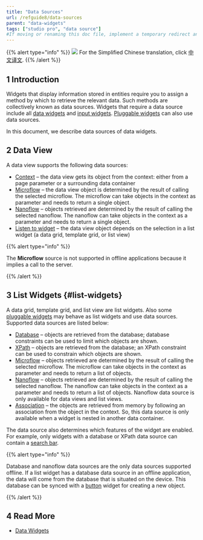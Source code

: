 ```yaml
---
title: "Data Sources"
url: /refguide8/data-sources
parent: "data-widgets"
tags: ["studio pro", "data source"]
#If moving or renaming this doc file, implement a temporary redirect and let the respective team know they should update the URL in the product. See Mapping to Products for more details.
---
```


{{% alert type="info" %}}
<img src="attachments/chinese-translation/china.png" style="display: inline-block; margin: 0" /> For the Simplified Chinese translation, click [中文译文](https://cdn.mendix.tencent-cloud.com/documentation/refguide8/data-sources.pdf).
{{% /alert %}}

## 1 Introduction

Widgets that display information stored in entities require you to assign a method by which to retrieve the relevant data. Such methods are collectively known as data sources. Widgets that require a data source include all [data widgets](data-widgets) and [input widgets](input-widgets). [Pluggable widgets](/apidocs-mxsdk/apidocs/pluggable-widgets) can also use data sources.

In this document, we describe data sources of data widgets. 

## 2 Data View

A data view supports the following data sources:

*   [Context](context-source) – the data view gets its object from the context:  either from a page parameter or a surrounding data container
*   [Microflow](microflow-source) – the data view object is determined by the result of calling the selected microflow. The microflow can take objects in the context as parameter and needs to return a single object.
*   [Nanoflow](nanoflow-source) – objects retrieved are determined by the result of calling the selected nanoflow. The nanoflow can take objects in the context as a parameter and needs to return a single object. 
*   [Listen to widget](listen-to-grid-source) – the data view object depends on the selection in a list widget (a data grid, template grid, or list view)

{{% alert type="info" %}}

The **Microflow** source is not supported in offline applications because it implies a call to the server.

{{% /alert %}}

## 3 List Widgets {#list-widgets}

A data grid, template grid, and list view are list widgets. Also some [pluggable widgets](/apidocs-mxsdk/apidocs/pluggable-widgets) may behave as list widgets and use data sources. Supported data sources are listed below:

*   [Database](database-source) – objects are retrieved from the database; database constraints can be used to limit which objects are shown. 
*   [XPath](xpath-source) – objects are retrieved from the database; an XPath constraint can be used to constrain which objects are shown.
*   [Microflow](microflow-source) – objects retrieved are determined by the result of calling the selected microflow. The microflow can take objects in the context as parameter and needs to return a list of objects.
*   [Nanoflow](nanoflow-source) – objects retrieved are determined by the result of calling the selected nanoflow. The nanoflow can take objects in the context as a parameter and needs to return a list of objects. Nanoflow data source is only available for data views and list views. 
*   [Association](association-source) – the objects are retrieved from memory by following an association from the object in the context. So, this data source is only available when a widget is nested in another data container. 

 The data source also determines which features of the widget are enabled. For example, only widgets with a database or XPath data source can contain a [search bar](search-bar).

{{% alert type="info" %}}

Database and nanoflow data sources are the only data sources supported offline. If a list widget has a database data source in an offline application, the data will come from the database that is situated on the device. This database can be synced with a [button](button-properties) widget for creating a new object.

{{% /alert %}}

## 4 Read More

* [Data Widgets](data-widgets)
